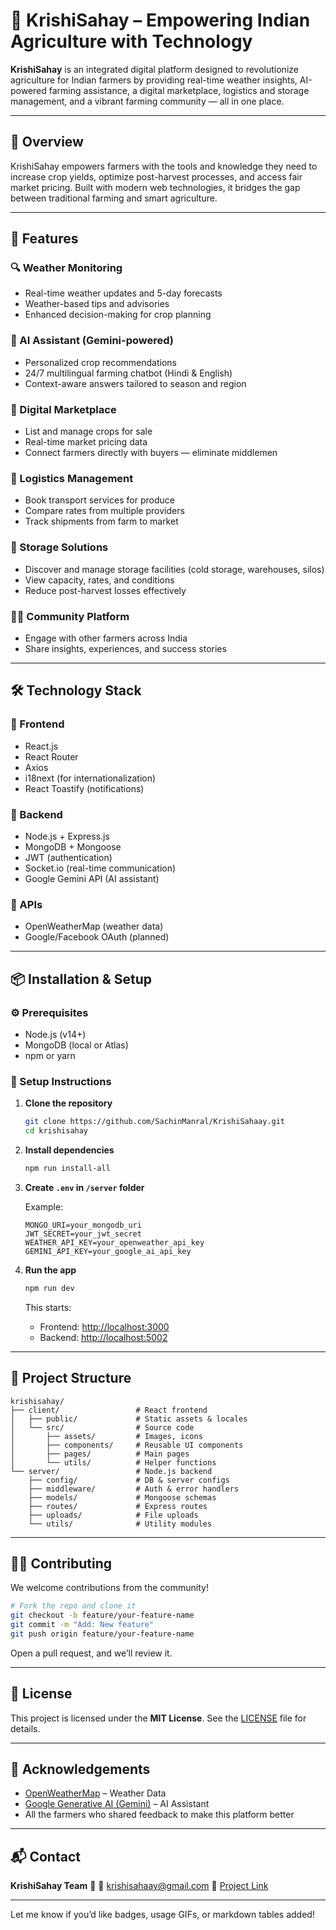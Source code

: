 

# 🌾 KrishiSahay – Empowering Indian Agriculture with Technology

**KrishiSahay** is an integrated digital platform designed to revolutionize agriculture for Indian farmers by providing real-time weather insights, AI-powered farming assistance, a digital marketplace, logistics and storage management, and a vibrant farming community — all in one place.

---

## 🚀 Overview

KrishiSahay empowers farmers with the tools and knowledge they need to increase crop yields, optimize post-harvest processes, and access fair market pricing. Built with modern web technologies, it bridges the gap between traditional farming and smart agriculture.

---

## 🌟 Features

### 🔍 Weather Monitoring

* Real-time weather updates and 5-day forecasts
* Weather-based tips and advisories
* Enhanced decision-making for crop planning

### 🤖 AI Assistant (Gemini-powered)

* Personalized crop recommendations
* 24/7 multilingual farming chatbot (Hindi & English)
* Context-aware answers tailored to season and region

### 🛒 Digital Marketplace

* List and manage crops for sale
* Real-time market pricing data
* Connect farmers directly with buyers — eliminate middlemen

### 🚛 Logistics Management

* Book transport services for produce
* Compare rates from multiple providers
* Track shipments from farm to market

### 🧊 Storage Solutions

* Discover and manage storage facilities (cold storage, warehouses, silos)
* View capacity, rates, and conditions
* Reduce post-harvest losses effectively

### 👨‍🌾 Community Platform

* Engage with other farmers across India
* Share insights, experiences, and success stories

---

## 🛠 Technology Stack

### 🔹 Frontend

* React.js
* React Router
* Axios
* i18next (for internationalization)
* React Toastify (notifications)

### 🔹 Backend

* Node.js + Express.js
* MongoDB + Mongoose
* JWT (authentication)
* Socket.io (real-time communication)
* Google Gemini API (AI assistant)

### 🔹 APIs

* OpenWeatherMap (weather data)
* Google/Facebook OAuth (planned)

---

## 📦 Installation & Setup

### ⚙️ Prerequisites

* Node.js (v14+)
* MongoDB (local or Atlas)
* npm or yarn

### 🔧 Setup Instructions

1. **Clone the repository**

   ```bash
   git clone https://github.com/SachinManral/KrishiSahaay.git
   cd krishisahay
   ```

2. **Install dependencies**

   ```bash
   npm run install-all
   ```

3. **Create `.env` in `/server` folder**

   Example:

   ```env
   MONGO_URI=your_mongodb_uri
   JWT_SECRET=your_jwt_secret
   WEATHER_API_KEY=your_openweather_api_key
   GEMINI_API_KEY=your_google_ai_api_key
   ```

4. **Run the app**

   ```bash
   npm run dev
   ```

   This starts:

   * Frontend: [http://localhost:3000](http://localhost:3000)
   * Backend: [http://localhost:5002](http://localhost:5002)

---

## 📁 Project Structure

```
krishisahay/
├── client/                 # React frontend
│   ├── public/             # Static assets & locales
│   └── src/                # Source code
│       ├── assets/         # Images, icons
│       ├── components/     # Reusable UI components
│       ├── pages/          # Main pages
│       └── utils/          # Helper functions
└── server/                 # Node.js backend
    ├── config/             # DB & server configs
    ├── middleware/         # Auth & error handlers
    ├── models/             # Mongoose schemas
    ├── routes/             # Express routes
    ├── uploads/            # File uploads
    └── utils/              # Utility modules
```

---

## 🧑‍💻 Contributing

We welcome contributions from the community!

```bash
# Fork the repo and clone it
git checkout -b feature/your-feature-name
git commit -m "Add: New feature"
git push origin feature/your-feature-name
```

Open a pull request, and we’ll review it.

---

## 📄 License

This project is licensed under the **MIT License**. See the [LICENSE](LICENSE) file for details.

---

## 🙏 Acknowledgements

* [OpenWeatherMap](https://openweathermap.org/api) – Weather Data
* [Google Generative AI (Gemini)](https://ai.google.dev/) – AI Assistant
* All the farmers who shared feedback to make this platform better

---

## 📬 Contact

**KrishiSahay Team**
📧 📧 [krishisahaay@gmail.com](mailto:krishisahaay@gmail.com)
🔗 [Project Link](https://github.com/SachinManral/KrishiSahaay)

---

Let me know if you’d like badges, usage GIFs, or markdown tables added!
